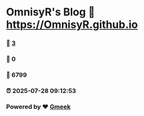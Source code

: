 # OmnisyR's Blog :link: https://OmnisyR.github.io 
### :page_facing_up: [3](https://OmnisyR.github.io/tag.html) 
### :speech_balloon: 0 
### :hibiscus: 6799 
### :alarm_clock: 2025-07-28 09:12:53 
### Powered by :heart: [Gmeek](https://github.com/Meekdai/Gmeek)
